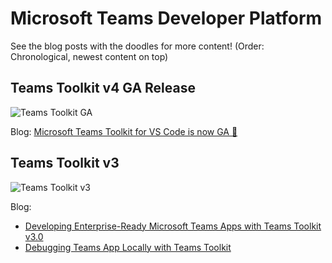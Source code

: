 # Microsoft Teams Developer Platform

See the blog posts with the doodles for more content! (Order: Chronological, newest content on top)

## Teams Toolkit v4 GA Release 
![Teams Toolkit GA](https://github.com/girliemac/a-picture-is-worth-a-1000-words/blob/main/teams/teams-toolkit-ga.png?raw=true)

Blog: [Microsoft Teams Toolkit for VS Code is now GA 🎉](https://dev.to/azure/microsoft-teams-toolkit-for-vs-code-is-now-ga-4830)

## Teams Toolkit v3
![Teams Toolkit v3](https://raw.githubusercontent.com/girliemac/a-picture-is-worth-a-1000-words/main/teams/teams-toolkit-v3-doodle.webp)

Blog:
* [Developing Enterprise-Ready Microsoft Teams Apps with Teams Toolkit v3.0](https://dev.to/azure/developing-enterprise-ready-microsoft-teams-apps-with-teams-toolkit-v30-o87)
* [Debugging Teams App Locally with Teams Toolkit](https://dev.to/azure/debugging-teams-app-locally-with-teams-toolkit-2b67)
